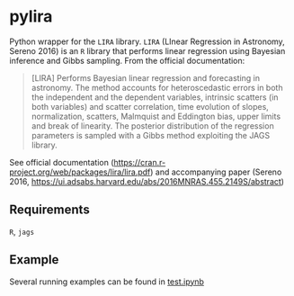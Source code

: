 # pylira

Python wrapper for the `LIRA` library.
`LIRA` (LInear Regression in Astronomy, Sereno 2016) is an `R` library that performs linear regression using Bayesian inference and Gibbs sampling.
From the official documentation:

> [LIRA] Performs Bayesian linear regression and forecasting in astronomy. The method accounts for heteroscedastic errors in both the independent and the dependent variables, intrinsic scatters (in both variables) and scatter correlation, time evolution of slopes, normalization, scatters, Malmquist and Eddington bias, upper limits and break of linearity. The posterior distribution of the regression parameters is sampled with a Gibbs method exploiting the JAGS library.

See official documentation (https://cran.r-project.org/web/packages/lira/lira.pdf) and accompanying paper (Sereno 2016, https://ui.adsabs.harvard.edu/abs/2016MNRAS.455.2149S/abstract)

## Requirements

`R`, `jags`

## Example

Several running examples can be found in [test.ipynb](test.ipynb)
